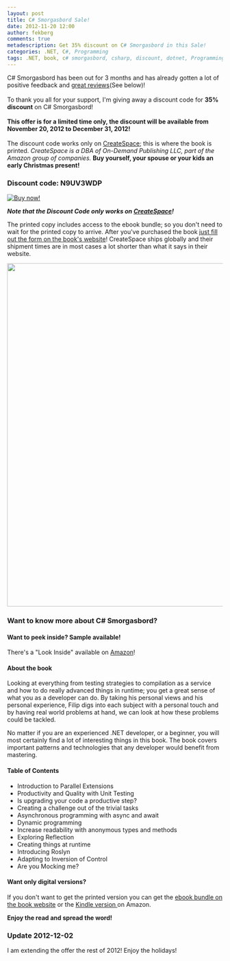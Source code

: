 ```yaml
---
layout: post
title: C# Smorgasbord Sale!
date: 2012-11-20 12:00
author: fekberg
comments: true
metadescription: Get 35% discount on C# Smorgasbord in this Sale!
categories: .NET, C#, Programming
tags: .NET, book, c# smorgasbord, csharp, discount, dotnet, Programming
---
```

<a href="https://www.createspace.com/3759762" target="_blank"><img src="http://cdn.filipekberg.se/fekberg-blog/wp-content/uploads/2012/11/CSharpSmorgasbordDiscount_RestOf2012.png" alt="" title="C# Smorgasbord 35% Discount" style="float: right; padding-left: 10px;" class="alignnone size-full wp-image-1363" /></a>
C# Smorgasbord has been out for 3 months and has already gotten a lot of positive feedback and <a href="http://www.amazon.com/C-Smorgasbord-Filip-Ekberg/product-reviews/1468152106/ref=dp_top_cm_cr_acr_txt?ie=UTF8&showViewpoints=1" target="_blank">great reviews</a>(See below)!<!--excerpt--> <br/><br>To thank you all for your support, I'm giving away a discount code for <strong>35% discount</strong> on C# Smorgasbord!<br/><br/><strong>This offer is for a limited time only, the discount will be available from November 20, 2012 to December 31, 2012!</strong><br/><br/>The discount code works only on <a href="https://www.createspace.com/3759762">CreateSpace</a>; this is where the book is printed. <em>CreateSpace is a DBA of On-Demand Publishing LLC, part of the Amazon group of companies.</em> <strong>Buy yourself, your spouse or your kids an early Christmas present!</strong>

<h3>Discount code: N9UV3WDP</h3>

<a href="https://www.createspace.com/3759762" target="_blank"><img src="http://books.filipekberg.se/Content/Images/buy_now.gif" alt="Buy now!" /></a>

<strong><em>Note that the Discount Code only works on <a href="https://www.createspace.com/3759762" target="_blank">CreateSpace</a>!</em></strong>

The printed copy includes access to the ebook bundle; so you don't need to wait for the printed copy to arrive. After you've purchased the book <a href="http://books.filipekberg.se/Ebook">just fill out the form on the book's website</a>! CreateSpace ships globally and their shipment times are in most cases a lot shorter than what it says in their website.

<img src="http://cdn.filipekberg.se/fekberg-blog/wp-content/uploads/2012/10/CSharpSmorgasbordRating1.png" alt="" title="C# Smorgasbord ratings" width="800"  class="alignright size-full wp-image-1477" />

<h3>Want to know more about C# Smorgasbord?</h3>

<h4>Want to peek inside? Sample available!</h4>
There's a "Look Inside" available on <a href="http://www.amazon.com/C-Smorgasbord-Filip-Ekberg/dp/1468152106/">Amazon</a>!

<h4>About the book</h4>
Looking at everything from testing strategies to compilation as a service and how to do really advanced things in runtime; you get a great sense of what you as a developer can do. By taking his personal views and his personal experience, Filip digs into each subject with a personal touch and by having real world problems at hand, we can look at how these problems could be tackled.

No matter if you are an experienced .NET developer, or a beginner, you will most certainly find a lot of interesting things in this book. The book covers important patterns and technologies that any developer would benefit from mastering.

<h4>Table of Contents</h4>
<ul>
            <li>Introduction to Parallel Extensions</li>
            <li>Productivity and Quality with Unit Testing</li>
            <li>Is upgrading your code a productive step?</li>
            <li>Creating a challenge out of the trivial tasks</li>
            <li>Asynchronous programming with async and await</li>
            <li>Dynamic programming</li>
            <li>Increase readability with anonymous types and methods</li>
            <li>Exploring Reflection</li>
            <li>Creating things at runtime</li>
            <li>Introducing Roslyn</li>
            <li>Adapting to Inversion of Control</li>
            <li>Are you Mocking me?</li>
        </ul>

<h4>Want only digital versions?</h4>
If you don't want to get the printed version you can get the <a href="http://books.filipekberg.se/#ebooks">ebook bundle on the book website</a> or the <a href="http://www.amazon.com/C-Smorgasbord-ebook/dp/B008X8SIU0/ref=tmm_kin_title_1">Kindle version </a>on Amazon.

<strong>Enjoy the read and spread the word!</strong>

<h3>Update 2012-12-02</h3>
I am extending the offer the rest of 2012! Enjoy the holidays!
